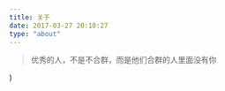 ```yaml
---
title: 关于
date: 2017-03-27 20:10:27
type: "about"
---
```

	
<blockquote class="blockquote-center">优秀的人，不是不合群，而是他们合群的人里面没有你</blockquote>
 
[comment]: <> (This is a comment, it will not be included)
[comment]: <> (in  the output file unless you use it in)

[//]: <> (This is also a comment.)
[//]: # (<!-- more -->)
<!---


<blockquote class="blockquote-center">优秀的人，不是不合群，而是他们合群的人里面没有你</blockquote>

{% note default %} # 1 (md partial supported) {% endnote %}
{% note primary %} # 2 (md partial supported) {% endnote %}
{% note success %} # 3 (md partial supported) {% endnote %}
{% note info %} # 4 (md partial supported) {% endnote %}
{% note warning %} # 5 (md partial supported) {% endnote %}
{% note danger %} # 6 (md partial supported) {% endnote %}
<blockquote class="blockquote-center"> # 完结</blockquote>

-->
)